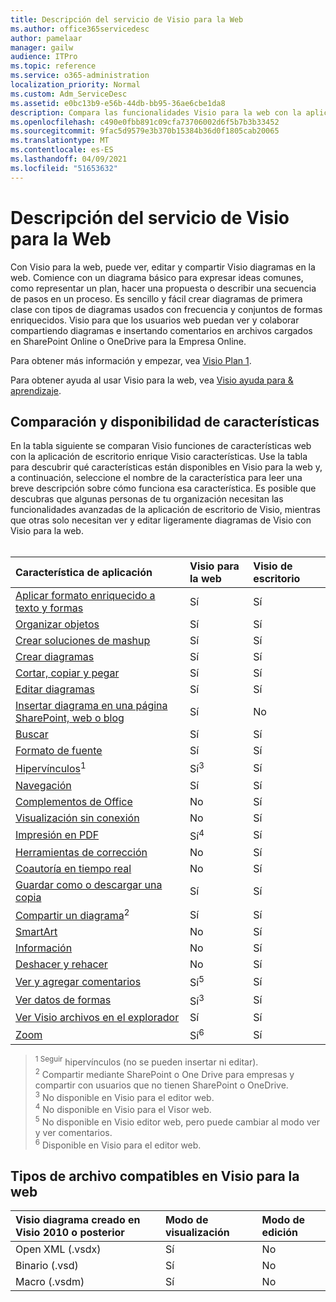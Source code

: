 ```yaml
---
title: Descripción del servicio de Visio para la Web
ms.author: office365servicedesc
author: pamelaar
manager: gailw
audience: ITPro
ms.topic: reference
ms.service: o365-administration
localization_priority: Normal
ms.custom: Adm_ServiceDesc
ms.assetid: e0bc13b9-e56b-44db-bb95-36ae6cbe1da8
description: Compara las funcionalidades Visio para la web con la aplicación Visio escritorio.
ms.openlocfilehash: c490e0fbb891c09cfa73706002d6f5b7b3b33452
ms.sourcegitcommit: 9fac5d9579e3b370b15384b36d0f1805cab20065
ms.translationtype: MT
ms.contentlocale: es-ES
ms.lasthandoff: 04/09/2021
ms.locfileid: "51653632"
---
```

# <a name="visio-for-the-web-service-description"></a>Descripción del servicio de Visio para la Web

Con Visio para la web, puede ver, editar y compartir Visio diagramas en la web. Comience con un diagrama básico para expresar ideas comunes, como representar un plan, hacer una propuesta o describir una secuencia de pasos en un proceso. Es sencillo y fácil crear diagramas de primera clase con tipos de diagramas usados con frecuencia y conjuntos de formas enriquecidos. Visio para que los usuarios web puedan ver y colaborar compartiendo diagramas e insertando comentarios en archivos cargados en SharePoint Online o OneDrive para la Empresa Online.
  
Para obtener más información y empezar, vea [Visio Plan 1](https://products.office.com/visio/visio-online).
  
Para obtener ayuda al usar Visio para la web, vea [Visio ayuda para & aprendizaje](https://support.office.com/visio).
  
## <a name="feature-availability-and-comparison"></a>Comparación y disponibilidad de características

En la tabla siguiente se comparan Visio funciones de características web con la aplicación de escritorio enrique Visio características. Use la tabla para descubrir qué características están disponibles en Visio para la web y, a continuación, seleccione el nombre de la característica para leer una breve descripción sobre cómo funciona esa característica. Es posible que descubras que algunas personas de tu organización necesitan las funcionalidades avanzadas de la aplicación de escritorio de Visio, mientras que otras solo necesitan ver y editar ligeramente diagramas de Visio con Visio para la web.<br><br> 
  
| Característica de aplicación | Visio para la web | Visio de escritorio |
|:-----|:-----|:-----|
|[Aplicar formato enriquecido a texto y formas](visio-online.md#apply-rich-formatting-to-text-and-shapes) <br/> |Sí  <br/> |Sí  <br/> |
|[Organizar objetos](visio-online.md#arrange-objects) <br/> |Sí  <br/> |Sí  <br/> |
|[Crear soluciones de mashup](visio-online.md#build-mashup-solutions) <br/> |Sí  <br/> |Sí  <br/> |
|[Crear diagramas](visio-online.md#create-diagrams) <br/> |Sí  <br/> |Sí  <br/> |
|[Cortar, copiar y pegar](visio-online.md#cut-copy-and-paste) <br/> |Sí  <br/> |Sí  <br/> |
|[Editar diagramas](visio-online.md#edit-diagrams) <br/> |Sí  <br/> |Sí  <br/> |
|[Insertar diagrama en una página SharePoint, web o blog](visio-online.md#embed-diagram-in-a-sharepoint-web-or-blog-page) <br/> |Sí  <br/> |No  <br/> |
|[Buscar](visio-online.md#find) <br/> |Sí  <br/> |Sí  <br/> |
|[Formato de fuente](visio-online.md#font-formatting) <br/> |Sí  <br/> |Sí  <br/> |
|[Hipervínculos](visio-online.md#hyperlinks)<sup>1</sup> <br/> |Sí<sup>3</sup> <br/> |Sí  <br/> |
|[Navegación](visio-online.md#navigation) <br/> |Sí  <br/> |Sí  <br/> |
|[Complementos de Office](visio-online.md#office-add-ins) <br/> |No  <br/> |Sí  <br/> |
|[Visualización sin conexión](visio-online.md#offline-viewing) <br/> |No  <br/> |Sí  <br/> |
|[Impresión en PDF](visio-online.md#print-to-pdf) <br/> |Sí<sup>4</sup> <br/> |Sí  <br/> |
|[Herramientas de corrección](visio-online.md#proofing-tools) <br/> |No  <br/> |Sí  <br/> |
|[Coautoría en tiempo real](visio-online.md#real-time-co-authoring) <br/> |No  <br/> |Sí  <br/> |
|[Guardar como o descargar una copia](visio-online.md#save-as-or-download-a-copy) <br/> |Sí  <br/> |Sí  <br/> |
|[Compartir un diagrama](visio-online.md#share-a-diagram)<sup>2</sup> <br/> |Sí  <br/> |Sí  <br/> |
|[SmartArt](visio-online.md#smartart) <br/> |No  <br/> |Sí  <br/> |
|[Información](visio-online.md#tell-me) <br/> |No  <br/> |Sí  <br/> |
|[Deshacer y rehacer](visio-online.md#undo-and-redo) <br/> |No  <br/> |Sí  <br/> |
|[Ver y agregar comentarios](visio-online.md#view-and-add-comments) <br/> |Sí<sup>5</sup> <br/> |Sí  <br/> |
|[Ver datos de formas](visio-online.md#view-shape-data) <br/> |Sí<sup>3</sup> <br/> |Sí  <br/> |
|[Ver Visio archivos en el explorador](visio-online.md#view-visio-files-in-the-browser) <br/> |Sí  <br/> |Sí  <br/> |
|[Zoom](visio-online.md#zoom) <br/> |Sí<sup>6</sup> <br/> |Sí  <br/> |
   
> <sup>1 Seguir</sup> hipervínculos (no se pueden insertar ni editar). 
<br/><sup>2</sup> Compartir mediante SharePoint o One Drive para empresas y compartir con usuarios que no tienen SharePoint o OneDrive. 
<br/> <sup>3</sup> No disponible en Visio para el editor web.
<br/><sup>4</sup> No disponible en Visio para el Visor web. 
<br/><sup>5</sup> No disponible en Visio editor web, pero puede cambiar al modo ver y ver comentarios. 
<br/><sup>6</sup> Disponible en Visio para el editor web. 
  
## <a name="supported-file-types-in-visio-for-the-web"></a>Tipos de archivo compatibles en Visio para la web

| Visio diagrama creado en Visio 2010 o posterior | Modo de visualización | Modo de edición |
|:-----|:-----|:-----|
|Open XML (.vsdx)  <br/> |Sí  <br/> |No  <br/> |
|Binario (.vsd)  <br/> |Sí  <br/> |No  <br/> |
|Macro (.vsdm)  <br/> |Sí  <br/> |No  <br/> |
   

